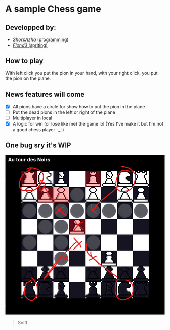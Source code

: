 # A sample Chess game
## Developped by:
* [_ShorpAzha_ (programming)](https://github.com/ShorpAzha)
* [_Flond3_ (spriting)](https://github.com/Flond3)
## How to play
With left click you put the pion in your hand, with your right click, you put the pion on the plane.
## News features will come
- [x] All pions have a circle for show how to put the pion in the plane
- [ ] Put the dead pions in the left or right of the plane
- [ ] Multiplayer in local
- [x] A logic for win (or lose like me) the game lol
(Yes I've make it but I'm not a good chess player -_-)
## One bug sry it's WIP
![alt text](MyBug.png)
> Sniff